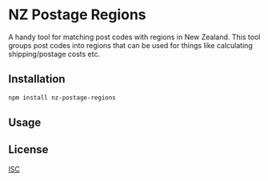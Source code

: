 # NZ Postage Regions

A handy tool for matching post codes with regions in New Zealand. This tool groups post codes into regions that can be used for things like calculating shipping/postage costs etc.

## Installation

```sh
npm install nz-postage-regions
```

## Usage


## License

[ISC](https://choosealicense.com/licenses/isc/)
